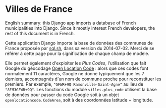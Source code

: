 Villes de France
================

English summary: this Django app imports a database of French municipalities into Django.
Since it mostly interest French developers, the rest of this document is in French.

Cette application Django importe la base de données des communes de France proposée par 
[sql.sh](https://sql.sh/736-base-donnees-villes-francaises), dans sa version du 2014-07-02.
Merci de se référer à cette page pour la signification de chaque champ de modele.

Elle permet également d'exploiter les _Plus Codes_, l'utilisation que fait Google du géocodage
[Open Location Code](https://fr.wikipedia.org/wiki/Open_Location_Code) : alors que ces codes
font normalement 11 caractères, Google ne donne typiquement que les 7 derniers, accompagnés
d'un nom de commune proche pour reconstituer les premiers. Par exemple, 
`"GFWR+9Q Ramonville-Saint-Agne"` au lieu de `"8FM3GFWR+9Q"`. Les fonctions du module 
`villes.plus_code` utilisent la base de données pour passer du code Google soit à un objet
`openlocationcode.CodeArea`, soit à des coordonnées latitude + longitude.
